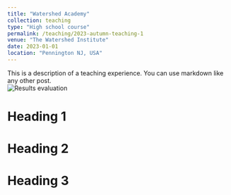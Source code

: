 ```yaml
---
title: "Watershed Academy"
collection: teaching
type: "High school course"
permalink: /teaching/2023-autumn-teaching-1
venue: "The Watershed Institute"
date: 2023-01-01
location: "Pennington NJ, USA"
---
```


This is a description of a teaching experience. You can use markdown like any other post.  
![Results evaluation](/images/particle_tracking_evaluation_Page.png)

Heading 1
======

Heading 2
======

Heading 3
======
